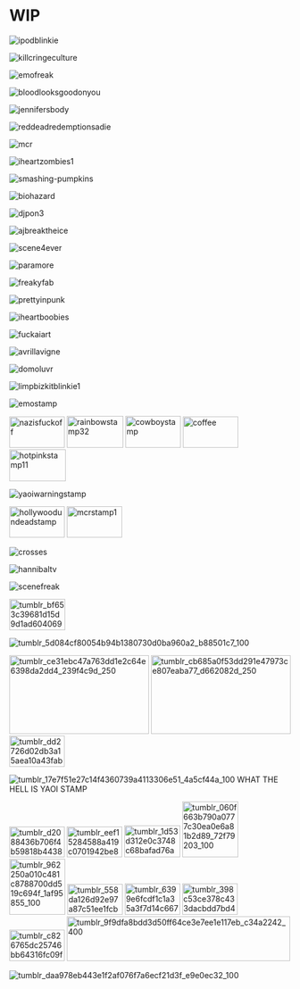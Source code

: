 # WIP
![ipodblinkie](https://github.com/user-attachments/assets/f7b1beed-11e5-4691-948d-e8563623f565)   

![killcringeculture](https://github.com/user-attachments/assets/05274947-6366-44f9-831a-68d2522ab72e) 

![emofreak](https://github.com/user-attachments/assets/05f30453-00f2-4b94-b6ed-f9b097b0c2e2)   

![bloodlooksgoodonyou](https://github.com/user-attachments/assets/96aae674-dd3b-413e-9c18-bc9936461053)   

![jennifersbody](https://github.com/user-attachments/assets/25b31fa3-3f7a-4811-a75f-79b03d5a8719)

![reddeadredemptionsadie](https://github.com/user-attachments/assets/0205fc97-f243-4805-ba23-9a08aac4d9c5) 

![mcr](https://github.com/user-attachments/assets/75a60040-49c8-408c-b9b7-39abeea57b80)   

![iheartzombies1](https://github.com/user-attachments/assets/e5af319b-b878-4a60-9f2b-13c4e78c260b)    

![smashing-pumpkins](https://github.com/user-attachments/assets/81b352c1-42d8-464d-8597-21351b87cea5)  

![biohazard](https://github.com/user-attachments/assets/fbfb9464-fa20-4fcb-819a-5c08e0baeb20)  

![djpon3](https://github.com/user-attachments/assets/1ddad4e0-6f17-4e59-9c66-f4a4c9335629)   

![ajbreaktheice](https://github.com/user-attachments/assets/fe5867e7-25a2-402d-8810-435a1d80c276)    

![scene4ever](https://github.com/user-attachments/assets/b7f2764f-ea75-42ed-90e1-8f0982128675)      

![paramore](https://github.com/user-attachments/assets/2b11f854-e38f-409d-94ad-3d665cd8eb5e)  

![freakyfab](https://github.com/user-attachments/assets/4ee45bf8-1cea-40be-bdcb-01e45f9b8e88)    

![prettyinpunk](https://github.com/user-attachments/assets/215cecc8-b399-4da9-bdc5-5c469e9760d2)  

![iheartboobies](https://github.com/user-attachments/assets/a02c461d-e3c6-4571-83c2-5f345707bf5c)  

![fuckaiart](https://github.com/user-attachments/assets/8e0733e1-d62b-4722-a093-a9edfb9f8a99)   

![avrillavigne](https://github.com/user-attachments/assets/7d06daf5-0ecd-492d-877d-e514151587bd)    

![domoluvr](https://github.com/user-attachments/assets/77711286-df16-424c-b130-f8252c7ead0f)   

![limpbizkitblinkie1](https://github.com/user-attachments/assets/911dfed1-2c55-4180-b689-7b1857314365)    

![emostamp](https://github.com/user-attachments/assets/dd3b076a-c297-4e86-911e-5f77fd082dbf)    

<img width="99" height="56" alt="nazisfuckoff" src="https://github.com/user-attachments/assets/07d73c91-6ef7-4318-b9dd-dd14f5f4dbd3" />   

<img width="101" height="57" alt="rainbowstamp32" src="https://github.com/user-attachments/assets/54ef5b2f-0e1e-488d-956d-753f73ceb692" />   

<img width="99" height="57" alt="cowboystamp" src="https://github.com/user-attachments/assets/607b453c-52e1-4372-8813-61186204e8f3" />  

<img width="99" height="56" alt="coffee" src="https://github.com/user-attachments/assets/c88763ff-7f2d-41d4-ad40-7ce0d8c01eda" />     

<img width="101" height="57" alt="hotpinkstamp11" src="https://github.com/user-attachments/assets/5149e1c8-bad9-4f24-b9c7-1e7949b6028d" />      

![yaoiwarningstamp](https://github.com/user-attachments/assets/b0c0e309-c845-48a8-8b29-2fe1602fcd03) 

<img width="99" height="56" alt="hollywoodundeadstamp" src="https://github.com/user-attachments/assets/635c2f4a-3c8a-40b6-b670-b94d373c92e5" />     

<img width="99" height="56" alt="mcrstamp1" src="https://github.com/user-attachments/assets/1bd832ee-3501-44b7-a149-029d08632777" />   

![crosses](https://github.com/user-attachments/assets/d48a7cf1-0e65-4196-ab30-7012cb733e0d)   

![hannibaltv](https://github.com/user-attachments/assets/b1e93ac6-c977-46a2-85ad-b933109e4bd1)  

![scenefreak](https://github.com/user-attachments/assets/adc945be-7d19-422c-8c88-3e2a87669ec5)  

<img width="100" height="56" alt="tumblr_bf653c39681d15d9d1ad604069183d6f_83c9b854_100" src="https://github.com/user-attachments/assets/1f432b6f-7edd-4c16-8b3a-9e8c01447f39" />     

![tumblr_5d084cf80054b94b1380730d0ba960a2_b88501c7_100](https://github.com/user-attachments/assets/8ea1179e-7104-41bd-9e86-bc23c9990bdd)  

<img width="250" height="141" alt="tumblr_ce31ebc47a763dd1e2c64e6398da2dd4_239f4c9d_250" src="https://github.com/user-attachments/assets/5d61da65-9b35-4ab8-a3c0-086bf242a914" />      

<img width="250" height="141" alt="tumblr_cb685a0f53dd291e47973ce807eaba77_d662082d_250" src="https://github.com/user-attachments/assets/86162d6a-1f1b-421c-a58a-3384074663e9" />     

<img width="99" height="56" alt="tumblr_dd2726d02db3a15aea10a43fab1c8189_a70c8d16_100" src="https://github.com/user-attachments/assets/83bb7441-0f1d-488a-b518-5b4eac3bc294" />   

![tumblr_17e7f51e27c14f4360739a4113306e51_4a5cf44a_100](https://github.com/user-attachments/assets/50035d60-bf4e-4eb2-ac86-1a07b5c90c90)  WHAT THE HELL IS YAOI STAMP

<img width="99" height="55" alt="tumblr_d2088436b706f4b59818b44388d6dafa_86fc54d5_100" src="https://github.com/user-attachments/assets/0b4f474c-1e10-4d9b-a65b-d181500c6db8" />   

<img width="99" height="55" alt="tumblr_eef15284588a419c0701942be8f612d6_7f720631_100" src="https://github.com/user-attachments/assets/1679d09c-f524-4585-af01-147058a802e9" />   

<img width="100" height="57" alt="tumblr_1d53d312e0c3748c68bafad76add52d0_e6855430_100" src="https://github.com/user-attachments/assets/629a073e-61f3-43a9-9561-d9f44ff1b0e5" />  

<img width="100" height="100" alt="tumblr_060f663b790a0777c30ea0e6a81b2d89_72f79203_100" src="https://github.com/user-attachments/assets/0fb14d8c-39aa-476d-98d3-996a13e895bf" />   

<img width="100" height="100" alt="tumblr_962250a010c481c8788700dd519c694f_1af95855_100" src="https://github.com/user-attachments/assets/1b414cfb-d799-4271-a32a-253aacd1d129" />   

<img width="99" height="55" alt="tumblr_558da126d92e97a87c51ee1fcbd7d651_e33c4309_100" src="https://github.com/user-attachments/assets/c3482157-9498-4879-b776-591f2a4309c3" />  

<img width="99" height="56" alt="tumblr_6399e6fcdf1c1a35a3f7d14c6675221a_528ce40b_100" src="https://github.com/user-attachments/assets/335204e6-7cf9-4460-a74f-39be243cee93" />  

<img width="99" height="56" alt="tumblr_398c53ce378c433dacbdd7bd4ca28d12_79c6d285_100" src="https://github.com/user-attachments/assets/318b8328-9998-4398-b3e3-a0f3059d0882" />

<img width="99" height="56" alt="tumblr_c826765dc25746bb64316fc09fa3aa8a_dc299979_100" src="https://github.com/user-attachments/assets/670f33e9-3267-4dc3-bd35-a2ba32838534" /> 

<img width="400" height="80" alt="tumblr_9f9dfa8bdd3d50ff64ce3e7ee1e117eb_c34a2242_400" src="https://github.com/user-attachments/assets/e81484d3-39a2-4d26-a30f-8cb5e6b22085" />  

![tumblr_daa978eb443e1f2af076f7a6ecf21d3f_e9e0ec32_100](https://github.com/user-attachments/assets/70bb3563-368c-4c43-bcd2-0d899656b158)   


